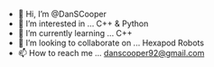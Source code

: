- 👋 Hi, I’m @DanSCooper
- 👀 I’m interested in ... C++ & Python
- 🌱 I’m currently learning ... C++
- 💞️ I’m looking to collaborate on ... Hexapod Robots
- 📫 How to reach me ... danscooper92@gmail.com

<!---
DanSCooper/DanSCooper is a ✨ special ✨ repository because its `README.md` (this file) appears on your GitHub profile.
You can click the Preview link to take a look at your changes.
--->
